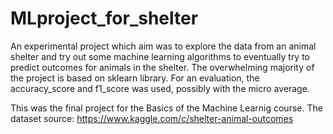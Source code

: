 # MLproject_for_shelter

An experimental project which aim was to explore the data from an animal shelter and try out some machine learning algorithms to eventually try to predict outcomes for animals in the shelter. 
The overwhelming majority of the project is based on sklearn library. For an evaluation, the accuracy_score and f1_score was used, possibly with the micro average.

This was the final project for the Basics of the Machine Learnig course.
The dataset source: https://www.kaggle.com/c/shelter-animal-outcomes
